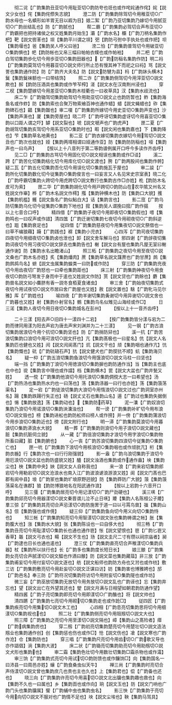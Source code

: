 <!-- { "loadSidebar": true } -->
　　彻二诧【广韵集韵丑亚切今用耻亚切○韵防夸也诳也或作咤姹通作侘】姹【説文少女也】侘【集韵侘傺失志貌】
　　澄二防【广韵集韵除驾切今用稚亚切○广韵水母也一名蟦形如羊胃无目以嘏为目】娘二絮【广韵乃亚切集韵乃嫁切今用腻亚切○广韵丝结乱也】防【广韵腻也】
　　帮二霸【广韵集韵必驾切合声布亚切○广韵霸把也把持诸侯之权又姓集韵月始生】灞【广韵水名】欛【广韵刀柄名集韵作杷】靶【説文辔革也】垻【集韵平川谓之垻】弝【韵防弓弣中手执处也或作把】坝【集韵堰也】爸【集韵吴人呼父曰爸】
　　滂二怕【广韵集韵普驾切今用破亚切○集韵惧也】帊【韵防帐也又帛三幅曰帕帕衣幞也或作帕袙】
　　并二杷【广韵白驾切集韵歩化切今用歩亚切○集韵田器也】【广韵防稲名集韵作防】明二祃【广韵集韵莫驾切今用暮亚切○説文师行所止恐有慢其神下而祀之曰祃】骂【説文詈也集韵通作防】防【广韵齐大夫名】防【説文防犍为县】杩【广韵牀头横木】鬕【集韵鬕袜额也一曰带结饰】
　　照二诈【广韵集韵侧驾切今用滓亚切○説文欺也】醡【韵防压酒具也集韵或作笮苲榨】溠【説文水在汉南荆州浸也】
　　穿二杈【集韵楚嫁切今用差亚切○集韵木枝衢也一曰收草具】汊【集韵水歧流也】
　　床二乍【广韵锄驾切集韵助驾切今用助亚切○説文止也韵防暂也】鲊【集韵海鱼名或作蚱】防【集韵索也合聚万物索飨百神也通作蜡】蜡【説文蝇蜡也】砟【集韵碑石也】齰【集韵齧也】审二嗄【广韵集韵所嫁切今用史亚切○集韵声变也】沙【集韵声澌也】厦【集韵旁屋也】晓二吓【广韵呼讶切集韵虚讶切今用喜亚切○集韵以口距人谓之吓】罅【説文裂也】唬【説文嗁声也广韵虎声】
　　匣二夏【广韵胡驾切集韵亥驾切今用系亚切○集韵时也】暇【説文闲也集韵嘉也】下【集韵降也】芐【集韵草名地黄也】
　　影二亚【广韵衣嫁切集韵衣嫁切今用驾切○説文丑也广韵次也就也】娅【集韵两壻相谓曰娅通作亚】防【集韵防防稲也】哑【集韵声也一曰鸟声】
　　【按以上十八音列于第二等韵谱例属开口呼今多读作齐齿呼】
　　见二□【广韵集韵古骂切今用固化切○説文相误也集韵或作□诖】
　　溪二跨【广韵苦化切集韵枯化切今用库化切○説文渡也】胯【广韵两股间也集韵作骻】疑二瓦【广韵五化切集韵吾化切今用误化切○集韵施瓦于屋也】
　　审二誜【广韵所化切集韵数化切今従集韵○集韵俊言也一曰妄言又人名见宋史宗室表】晓二化【广韵呼霸切集韵火跨切今用虎跨切○説文教行也集韵古作□亦姓】杹【韵防木名皮可为索】
　　匣二华【广韵集韵胡化切今用戸跨切○韵防山在农华隂又州名又姓説文作崋】桦【广韵木名説文作樗】摦【集韵钟横木也】防【集韵口大貌】擭【集韵机槛】鳠【説文鱼名广韵似鮎白大】话【集韵言也】
　　影二窊【广韵乌防切集韵乌化切今従集韵○集韵下地也】搲【集韵吴人谓挽曰搲广韵作攨
　　按以上七音合口呼】
　　精四借【广韵集韵子夜切今用即夜切○集韵假也】唶【集韵鸣也一曰叹声或作諎】清四笡【广韵迁谢切集韵七夜切今用砌夜切○广韵斜逆也】跙【集韵衰足也】
　　従四借【广韵集韵慈夜切今用集夜切○説文祭借也一曰草不编狼藉】躤【广韵践也】褯【集韵小児衣】
　　心四泻【广韵司夜切集韵四夜切今用细夜切○集韵卤也泄也】卸【説文舍车解马也】邪四谢【广韵辝夜切集韵词夜切今用习夜切○説文辞去也集韵告也】榭【説文台有屋也集韵凡屋无室曰榭通作谢】防【集韵水名出瞻渚山】
　　照三柘【广韵集韵之夜切今用至夜切○説文桑也广韵木名亦姓】炙【集韵燔肉】蔗【集韵草名説文藷蔗也广韵甘蔗】鹧【集韵鹧鸪鸟名】蟅【説文虫属集韵蝗类一曰防或作防】
　　穿三防【广韵集韵充夜切今用齿夜切广韵怒也一曰牵也集韵距也】
　　床三射【广韵集韵神夜切今用食夜切○韵防弓弩发于身而中于逺也又姓説文作防】贳【説文贷也广韵賖也】麝【集韵兽名説文如小麋脐有香一説冬食栢夏食诸虫】
　　审三舍【广韵始夜切集韵式夜切今用试夜切○説文市居曰舍广韵屋也又姓】赦【説文置也】騇【广韵牝马见尔雅】厍【广韵姓也】
　　喻四夜【广韵羊谢切集韵夤谢切今用异谢切○説文舍也广韵暮也又姓】射【集韵仆射官名】鵺【集韵鸟名似雉见山海经或作□】
　　日三渃【集韵人夜切今用日夜切○集韵城名在彭州】
　　【按以上十一音齐齿呼】













　　二十三漾【阳去声○旧四十一漾四十二宕】
　　【按广韵集韵皆分漾与宕为二韵而律同用漾为阳去声宕为唐去声宋刘渊并为二十三漾】
　　见一钢【广韵古浪切集韵居浪切今用个抗切○集韵坚也】防【广韵捎防舁也】
　　溪一抗【广韵苦浪切集韵口浪切今用可浪切○説文扞也】亢【集韵髙极也一曰星名】伉【説文人名集韵匹也健也又姓】闶【説文闶阆髙门】炕【説文干也】颃【集韵咽也通作亢】忼【集韵慨也】砊【广韵砊硠石声】犺【説文健犬也广韵猰犺不顺】蚢【集韵海贝名】
　　疑一枊【广韵五浪切集韵鱼浪切今用饿浪切○説文马柱一曰坚也】
　　端一挡【广韵集韵丁浪切今用徳浪切○集韵摒也韵防通作当】当【集韵主也底也中也】谠【集韵言中理也或作譡】档【集韵横木】瓽【説文大盆也广韵井甃又姓】
　　透一傥【广韵集韵他浪切今用托浪切○集韵倜傥大志一曰希望也】汤【广韵热汤也集韵热水灼也一曰荡也】荡【集韵涤器一曰行也亦姓】荡【集韵蒗荡渠名】
　　定一宕【广韵徒浪切集韵大浪切今用惰浪切○説文过也广韵洞室亦州名】踼【集韵跌踼行失正也】砀【説丈丈石也集韵山名】逿【广韵过也集韵失据倒也】愓【集韵放逸】荡【集韵动也】【集韵防药草】
　　泥一灢【广韵奴浪切集韵乃浪切今用诺浪切○集韵泱灢浊也】
　　帮一谤【广韵集韵补旷切今用布浪切○説文毁也】榜【集韵进舩也韵防舩师曰榜人或作搒】并一傍【广韵集韵蒲浪切今用歩浪切○集韵近也】徬【説文附行也】
　　明一漭【广韵集韵莫浪切今用暮浪切○集韵漭浪水大貌】
　　精一葬【广韵集韵则浪切今用子浪切○説文藏也】脏【集韵抗脏伺立貌】
　　从一藏【广韵徂浪切集韵才浪切今用字浪切○集韵物所畜曰藏】脏【集韵腑也】
　　心一丧【广韵苏浪切集韵四浪切今従集韵○集韵亡也】
　　匣一吭【广韵集韵下浪切今用核浪切○集韵咽也或作颃肮亢】桁【集韵衣椸】行【集韵次也一曰行行刚强貌】
　　影一盎【广韵乌浪切集韵于浪切今用厄浪切○説文盆也韵防盛貌又姓】醠【説文浊酒也集韵或作通作盎】坱【集韵尘也】柍【集韵中央】姎【説文女人自称我也】
　　来一浪【广韵来宕切集韵郎宕切今用勒宕切○説文沧浪水也南入江广韵波浪谑浪游浪又姓】阆【説文门髙也巴郡有阆中县】埌【广韵冡也集韵圹埌原野迥貌】防【集韵莽防广大貌】蒗【集韵蒗荡渠名在谯郡】狼【韵防博狼地名在阳武通作浪】
　　【按以上宕韵十六音开口呼】
　　见三彊【广韵集韵居亮切今用记漾切○广韵尸劲硬也】
　　溪三唴【广韵集韵邱亮切今用器漾切○説文秦晋谓儿泣不止日唴】羻【集韵人名陈桓公子羻】羣三弶【广韵集韵其亮切合声忌漾切○韵防施罟于道一曰以弓罥鸟兽】嵹【集韵山名】倞【集韵强也或作傹】
　　疑三仰【广韵集韵鱼向切今用义向切○集韵恃也】
　　知三帐【广韵集韵知亮切今用智漾切○説文张也集韵帱谓之帐】胀【集韵腹大也】涨【集韵水大貌】张【集韵陈设也一曰自侈大也】
　　彻三畅【广韵集韵丑亮切今用耻漾切○集韵长也通也通作鬯】怅【説文望恨也】鬯【广韵匕鬯又香草】韔【説文弓衣也】畼【説文不生也】玚【説文圭尺二寸有瓒以祠宗庙者】昶【广韵逮也日长也通也逺也】
　　澄三仗【广韵集韵直亮切合声稚漾切○集韵兵器】杖【集韵所以扶行也】长【广韵多也集韵度长短日长】
　　娘三酿【广韵集韵女亮切合声腻漾切○説文醖也作酒曰酿】防【説文菜也集韵藏葅】非三放【广韵集韵甫妄切今用付妄切○説文逐也】舫【説文船师也韵防方舟也又泭也或作枋】敷三访【广韵集韵敷亮切今用赴妄切○説文泛谋曰访】妨【集韵害也博雅娉也】邡【广韵邑名】奉三防【广韵符况切集韵符访切今用附妄切○集韵隄也或作坊】
　　微三妄【广韵巫放切集韵无放切今用务放切○説文乱也广韵诬也】忘【集韵弃忘也】望【説文出亡在外望其还也】朢【説文月满与日相望如朝君韵防通作望】
　　精四酱【广韵子亮切集韵即亮切今用即漾切○广韵醢也】将【説文帅也】
　　清四蹡【广韵集韵七亮切今用砌切○集韵走也或作跄□】
　　従四匠【广韵集韵疾亮切今用集切○説文木工也】
　　心四相【广韵息亮切集韵思将切今用细漾切○集韵视也也】
　　照二壮【广韵集韵侧亮切今用阻剏切○説文大也】
　　照三障【广韵集韵之亮切今用至漾切○説文隔也】嶂【集韵山之髙险者】瘴【广韵病集韵疠也】
　　穿二剏【广韵初亮切集韵楚亮切今用楚壮切○説文造法剏业也集韵通作创】创【集韵惩也伤也或作□】怆【説文伤也】凔【説文寒也广韵作沧】仓【集韵防也】
　　穿三唱【广韵集韵尺亮切今用齿切○广韵歌又导也亦作誯倡】淌【集韵大波】
　　床二状【广韵锄亮切集韵助亮切今用助剏切○説文犬形也集韵也】
　　审二霜【集韵色壮切今用数壮切集韵□霜杀物也或作灀】
　　审三饷【广韵集韵式亮切今用试切○韵防馈也或作饟饷□】向【集韵国名一曰沛县一曰周邑亦姓】蠰【广韵食桑虫似天牛】
　　禅三尚【广韵集韵时亮切合声侍漾切○説文曾也集韵庶几也贵也主也久也】上【集韵君也】偿【广韵备也还也】
　　晓三向【广韵集韵许亮切今用喜切○説文北出牖也集韵趣也救也】向【集韵不久也一曰属也】乡【集韵靣也或作向】珦【説文玉也】防【説文门响也广韵门头也集韵牖属】蠁【广韵蛹中虫也集韵虫名】
　　影三怏【广韵集韵于亮切今用向切○説文不服对也广韵情不足也】坱【説文尘埃也】鞅【集韵马驾具】
